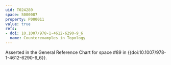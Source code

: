 ```yaml
---
uid: T024280
space: S000087
property: P000011
value: true
refs:
- doi: 10.1007/978-1-4612-6290-9_6
  name: Counterexamples in Topology
---
```


Asserted in the General Reference Chart for space #89 in
{{doi:10.1007/978-1-4612-6290-9_6}}.
